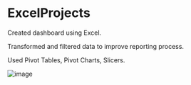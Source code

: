 # ExcelProjects

Created dashboard using Excel.

Transformed and filtered data to improve reporting process. 

Used Pivot Tables, Pivot Charts, Slicers.


![image](https://user-images.githubusercontent.com/107488836/234937102-782e0327-b057-4e53-9f48-1eb79c1e4a45.png)
